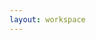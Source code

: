 ```yaml
---
layout: workspace
---
```

<xml xmlns="https://developers.google.com/blockly/xml" id="toolbox" style="display: none">
  <category name="Critter">
    <block type="say">
      <value name="MESSAGE">
        <block type="text">
          <field name="TEXT">Hello World</field>
        </block>
      </value>
    </block>
    <block type="goto">
      <value name="POS">
        <block type="pos">
          <value name="X">
            <block type="math_number">
              <field name="NUM">0</field>
            </block>
          </value>
          <value name="Y">
            <block type="math_number">
              <field name="NUM">0</field>
            </block>
          </value>
        </block>
      </value>
    </block>
    <block type="player_pos"></block>
    <block type="pos_x">
      <value name="POS">
        <block type="player_pos"></block>
      </value>
    </block>
    <block type="pos_y">
      <value name="POS">
        <block type="player_pos"></block>
      </value>
    </block>
  </category>
  <category name="Positions">
    <block type="pos">
      <value name="X">
        <block type="math_number">
          <field name="NUM">0</field>
        </block>
      </value>
      <value name="Y">
        <block type="math_number">
          <field name="NUM">0</field>
        </block>
      </value>
    </block>
    <block type="pos_x"></block>
    <block type="pos_y"></block>
  </category>
  <category name="Logic" colour="#5b80a5">
    <block type="controls_if"></block>
    <block type="logic_compare">
      <field name="OP">EQ</field>
    </block>
    <block type="logic_operation">
      <field name="OP">AND</field>
    </block>
    <block type="logic_negate"></block>
    <block type="logic_boolean">
      <field name="BOOL">TRUE</field>
    </block>
    <block type="logic_null"></block>
    <block type="logic_ternary"></block>
  </category>
  <category name="Loops" colour="#5ba55b">
    <block type="controls_repeat_ext">
      <value name="TIMES">
        <shadow type="math_number">
          <field name="NUM">10</field>
        </shadow>
      </value>
    </block>
    <block type="controls_whileUntil">
      <field name="MODE">WHILE</field>
    </block>
    <block type="controls_for">
      <field name="VAR" id="a`dm?8Lx_BP-Fn{GUf%F">i</field>
      <value name="FROM">
        <shadow type="math_number">
          <field name="NUM">1</field>
        </shadow>
      </value>
      <value name="TO">
        <shadow type="math_number">
          <field name="NUM">10</field>
        </shadow>
      </value>
      <value name="BY">
        <shadow type="math_number">
          <field name="NUM">1</field>
        </shadow>
      </value>
    </block>
    <block type="controls_forEach">
      <field name="VAR" id="f=(i^9Z]W03hao$g?Ai`">j</field>
    </block>
    <block type="controls_flow_statements">
      <field name="FLOW">BREAK</field>
    </block>
  </category>
  <category name="Math" colour="#5b67a5">
    <block type="math_number">
      <field name="NUM">0</field>
    </block>
    <block type="math_arithmetic">
      <field name="OP">ADD</field>
      <value name="A">
        <shadow type="math_number">
          <field name="NUM">1</field>
        </shadow>
      </value>
      <value name="B">
        <shadow type="math_number">
          <field name="NUM">1</field>
        </shadow>
      </value>
    </block>
    <block type="math_single">
      <field name="OP">ROOT</field>
      <value name="NUM">
        <shadow type="math_number">
          <field name="NUM">9</field>
        </shadow>
      </value>
    </block>
    <block type="math_trig">
      <field name="OP">SIN</field>
      <value name="NUM">
        <shadow type="math_number">
          <field name="NUM">45</field>
        </shadow>
      </value>
    </block>
    <block type="math_constant">
      <field name="CONSTANT">PI</field>
    </block>
    <block type="math_number_property">
      <mutation divisor_input="false"></mutation>
      <field name="PROPERTY">EVEN</field>
      <value name="NUMBER_TO_CHECK">
        <shadow type="math_number">
          <field name="NUM">0</field>
        </shadow>
      </value>
    </block>
    <block type="math_round">
      <field name="OP">ROUND</field>
      <value name="NUM">
        <shadow type="math_number">
          <field name="NUM">3.1</field>
        </shadow>
      </value>
    </block>
    <block type="math_on_list">
      <mutation op="SUM"></mutation>
      <field name="OP">SUM</field>
    </block>
    <block type="math_modulo">
      <value name="DIVIDEND">
        <shadow type="math_number">
          <field name="NUM">64</field>
        </shadow>
      </value>
      <value name="DIVISOR">
        <shadow type="math_number">
          <field name="NUM">10</field>
        </shadow>
      </value>
    </block>
    <block type="math_constrain">
      <value name="VALUE">
        <shadow type="math_number">
          <field name="NUM">50</field>
        </shadow>
      </value>
      <value name="LOW">
        <shadow type="math_number">
          <field name="NUM">1</field>
        </shadow>
      </value>
      <value name="HIGH">
        <shadow type="math_number">
          <field name="NUM">100</field>
        </shadow>
      </value>
    </block>
    <block type="math_random_int">
      <value name="FROM">
        <shadow type="math_number">
          <field name="NUM">1</field>
        </shadow>
      </value>
      <value name="TO">
        <shadow type="math_number">
          <field name="NUM">100</field>
        </shadow>
      </value>
    </block>
    <block type="math_random_float"></block>
  </category>
  <category name="Text" colour="#5ba58c">
    <block type="text">
      <field name="TEXT"></field>
    </block>
    <block type="text_join">
      <mutation items="2"></mutation>
    </block>
    <block type="text_append">
      <field name="VAR" id="yvM2`(E*9kl0N+z@%2~P">item</field>
      <value name="TEXT">
        <shadow type="text">
          <field name="TEXT"></field>
        </shadow>
      </value>
    </block>
    <block type="text_length">
      <value name="VALUE">
        <shadow type="text">
          <field name="TEXT">abc</field>
        </shadow>
      </value>
    </block>
    <block type="text_isEmpty">
      <value name="VALUE">
        <shadow type="text">
          <field name="TEXT"></field>
        </shadow>
      </value>
    </block>
    <block type="text_indexOf">
      <field name="END">FIRST</field>
      <value name="VALUE">
        <block type="variables_get">
          <field name="VAR" id="2;3@D$Mq;^ekynYKku9r">text</field>
        </block>
      </value>
      <value name="FIND">
        <shadow type="text">
          <field name="TEXT">abc</field>
        </shadow>
      </value>
    </block>
    <block type="text_charAt">
      <mutation at="true"></mutation>
      <field name="WHERE">FROM_START</field>
      <value name="VALUE">
        <block type="variables_get">
          <field name="VAR" id="2;3@D$Mq;^ekynYKku9r">text</field>
        </block>
      </value>
    </block>
    <block type="text_getSubstring">
      <mutation at1="true" at2="true"></mutation>
      <field name="WHERE1">FROM_START</field>
      <field name="WHERE2">FROM_START</field>
      <value name="STRING">
        <block type="variables_get">
          <field name="VAR" id="2;3@D$Mq;^ekynYKku9r">text</field>
        </block>
      </value>
    </block>
    <block type="text_changeCase">
      <field name="CASE">UPPERCASE</field>
      <value name="TEXT">
        <shadow type="text">
          <field name="TEXT">abc</field>
        </shadow>
      </value>
    </block>
    <block type="text_trim">
      <field name="MODE">BOTH</field>
      <value name="TEXT">
        <shadow type="text">
          <field name="TEXT">abc</field>
        </shadow>
      </value>
    </block>
    <block type="text_print">
      <value name="TEXT">
        <shadow type="text">
          <field name="TEXT">abc</field>
        </shadow>
      </value>
    </block>
    <block type="text_prompt_ext">
      <mutation type="TEXT"></mutation>
      <field name="TYPE">TEXT</field>
      <value name="TEXT">
        <shadow type="text">
          <field name="TEXT">abc</field>
        </shadow>
      </value>
    </block>
  </category>
  <category name="Lists" colour="#745ba5">
    <block type="lists_create_with">
      <mutation items="0"></mutation>
    </block>
    <block type="lists_create_with">
      <mutation items="3"></mutation>
    </block>
    <block type="lists_repeat">
      <value name="NUM">
        <shadow type="math_number">
          <field name="NUM">5</field>
        </shadow>
      </value>
    </block>
    <block type="lists_length"></block>
    <block type="lists_isEmpty"></block>
    <block type="lists_indexOf">
      <field name="END">FIRST</field>
      <value name="VALUE">
        <block type="variables_get">
          <field name="VAR" id="cCK^0G[B/L1tGHnN]Ye~">list</field>
        </block>
      </value>
    </block>
    <block type="lists_getIndex">
      <mutation statement="false" at="true"></mutation>
      <field name="MODE">GET</field>
      <field name="WHERE">FROM_START</field>
      <value name="VALUE">
        <block type="variables_get">
          <field name="VAR" id="cCK^0G[B/L1tGHnN]Ye~">list</field>
        </block>
      </value>
    </block>
    <block type="lists_setIndex">
      <mutation at="true"></mutation>
      <field name="MODE">SET</field>
      <field name="WHERE">FROM_START</field>
      <value name="LIST">
        <block type="variables_get">
          <field name="VAR" id="cCK^0G[B/L1tGHnN]Ye~">list</field>
        </block>
      </value>
    </block>
    <block type="lists_getSublist">
      <mutation at1="true" at2="true"></mutation>
      <field name="WHERE1">FROM_START</field>
      <field name="WHERE2">FROM_START</field>
      <value name="LIST">
        <block type="variables_get">
          <field name="VAR" id="cCK^0G[B/L1tGHnN]Ye~">list</field>
        </block>
      </value>
    </block>
    <block type="lists_split">
      <mutation mode="SPLIT"></mutation>
      <field name="MODE">SPLIT</field>
      <value name="DELIM">
        <shadow type="text">
          <field name="TEXT">,</field>
        </shadow>
      </value>
    </block>
    <block type="lists_sort">
      <field name="TYPE">NUMERIC</field>
      <field name="DIRECTION">1</field>
    </block>
  </category>
  <category name="Colour" colour="#a5745b">
    <block type="colour_picker">
      <field name="COLOUR">#ff0000</field>
    </block>
    <block type="colour_random"></block>
    <block type="colour_rgb">
      <value name="RED">
        <shadow type="math_number">
          <field name="NUM">100</field>
        </shadow>
      </value>
      <value name="GREEN">
        <shadow type="math_number">
          <field name="NUM">50</field>
        </shadow>
      </value>
      <value name="BLUE">
        <shadow type="math_number">
          <field name="NUM">0</field>
        </shadow>
      </value>
    </block>
    <block type="colour_blend">
      <value name="COLOUR1">
        <shadow type="colour_picker">
          <field name="COLOUR">#ff0000</field>
        </shadow>
      </value>
      <value name="COLOUR2">
        <shadow type="colour_picker">
          <field name="COLOUR">#3333ff</field>
        </shadow>
      </value>
      <value name="RATIO">
        <shadow type="math_number">
          <field name="NUM">0.5</field>
        </shadow>
      </value>
    </block>
  </category>
  <category name="Variables" colour="#a55b80" custom="VARIABLE"></category>
  <category name="Functions" colour="#995ba5" custom="PROCEDURE"></category>
</xml>
<xml xmlns="https://developers.google.com/blockly/xml" id="workspaceBlocks" style="display: none">
  <block type="say" id="bsQ]Fa$CC#pfi-ydMO*a" x="113" y="63">
    <value name="MESSAGE">
      <block type="text" id="C2ObXOhXYZp[$we!c![1">
        <field name="TEXT">Hello World</field>
      </block>
    </value>
  </block>
</xml>